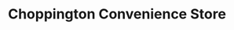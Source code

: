 ---
title: "Choppington Convenience Store"
url: /guide-post/choppington-convenience-store/
shop: convenience
---